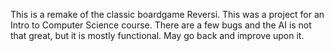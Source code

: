 This is a remake of the classic boardgame Reversi. This was a project for an Intro to Computer Science course. There are a few bugs and the AI is not that great, but it is mostly functional. May go back and improve upon it.